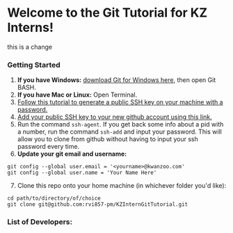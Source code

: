 # Welcome to the Git Tutorial for KZ Interns!
this is a change
### Getting Started
1. **If you have Windows:** [download Git for Windows here](https://gitforwindows.org/), then open Git BASH.
2. **If you have Mac or Linux:** Open Terminal.
3. [Follow this tutorial to generate a public SSH key on your machine with a password.](https://git-scm.com/book/en/v2/Git-on-the-Server-Generating-Your-SSH-Public-Key)
4. [Add your public SSH key to your new github account using this link.](https://github.com/settings/keys)
5. Run the command `ssh-agent`. If you get back some info about a pid with a number, run the command `ssh-add` and input your password. This will allow you to clone from github without having to input your ssh password every time.
6. **Update your git email and username:**
```
git config --global user.email = '<yourname>@kwanzoo.com'
git config --global user.name = 'Your Name Here'
```
7. Clone this repo onto your home machine (in whichever folder you'd like):
```
cd path/to/directory/of/choice
git clone git@github.com:rvi857-pm/KZInternGitTutorial.git
```

### List of Developers:


